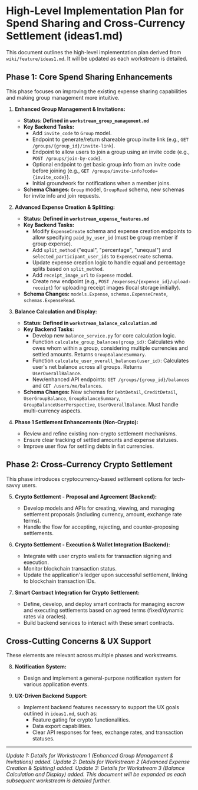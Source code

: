 # High-Level Implementation Plan for Spend Sharing and Cross-Currency Settlement (ideas1.md)

This document outlines the high-level implementation plan derived from `wiki/feature/ideas1.md`. It will be updated as each workstream is detailed.

## Phase 1: Core Spend Sharing Enhancements

This phase focuses on improving the existing expense sharing capabilities and making group management more intuitive.

1.  **Enhanced Group Management & Invitations:**
    *   **Status: Defined in `workstream_group_management.md`**
    *   **Key Backend Tasks:**
        *   Add `invite_code` to `Group` model.
        *   Endpoint to generate/return shareable group invite link (e.g., `GET /groups/{group_id}/invite-link`).
        *   Endpoint to allow users to join a group using an invite code (e.g., `POST /groups/join-by-code`).
        *   Optional endpoint to get basic group info from an invite code before joining (e.g., `GET /groups/invite-info?code={invite_code}`).
        *   Initial groundwork for notifications when a member joins.
    *   **Schema Changes:** `Group` model, `GroupRead` schema, new schemas for invite info and join requests.

2.  **Advanced Expense Creation & Splitting:**
    *   **Status: Defined in `workstream_expense_features.md`**
    *   **Key Backend Tasks:**
        *   Modify `ExpenseCreate` schema and expense creation endpoints to allow specifying `paid_by_user_id` (must be group member if group expense).
        *   Add `split_method` ("equal", "percentage", "unequal") and `selected_participant_user_ids` to `ExpenseCreate` schema.
        *   Update expense creation logic to handle equal and percentage splits based on `split_method`.
        *   Add `receipt_image_url` to `Expense` model.
        *   Create new endpoint (e.g., `POST /expenses/{expense_id}/upload-receipt`) for uploading receipt images (local storage initially).
    *   **Schema Changes:** `models.Expense`, `schemas.ExpenseCreate`, `schemas.ExpenseRead`.

3.  **Balance Calculation and Display:**
    *   **Status: Defined in `workstream_balance_calculation.md`**
    *   **Key Backend Tasks:**
        *   Develop new `balance_service.py` for core calculation logic.
        *   Function `calculate_group_balances(group_id)`: Calculates who owes whom within a group, considering multiple currencies and settled amounts. Returns `GroupBalanceSummary`.
        *   Function `calculate_user_overall_balances(user_id)`: Calculates user's net balance across all groups. Returns `UserOverallBalance`.
        *   New/enhanced API endpoints: `GET /groups/{group_id}/balances` and `GET /users/me/balances`.
    *   **Schema Changes:** New schemas for `DebtDetail`, `CreditDetail`, `UserGroupBalance`, `GroupBalanceSummary`, `GroupBalanceUserPerspective`, `UserOverallBalance`. Must handle multi-currency aspects.

4.  **Phase 1 Settlement Enhancements (Non-Crypto):**
    *   Review and refine existing non-crypto settlement mechanisms.
    *   Ensure clear tracking of settled amounts and expense statuses.
    *   Improve user flow for settling debts in fiat currencies.

## Phase 2: Cross-Currency Crypto Settlement

This phase introduces cryptocurrency-based settlement options for tech-savvy users.

5.  **Crypto Settlement - Proposal and Agreement (Backend):**
    *   Develop models and APIs for creating, viewing, and managing settlement proposals (including currency, amount, exchange rate terms).
    *   Handle the flow for accepting, rejecting, and counter-proposing settlements.

6.  **Crypto Settlement - Execution & Wallet Integration (Backend):**
    *   Integrate with user crypto wallets for transaction signing and execution.
    *   Monitor blockchain transaction status.
    *   Update the application's ledger upon successful settlement, linking to blockchain transaction IDs.

7.  **Smart Contract Integration for Crypto Settlement:**
    *   Define, develop, and deploy smart contracts for managing escrow and executing settlements based on agreed terms (fixed/dynamic rates via oracles).
    *   Build backend services to interact with these smart contracts.

## Cross-Cutting Concerns & UX Support

These elements are relevant across multiple phases and workstreams.

8.  **Notification System:**
    *   Design and implement a general-purpose notification system for various application events.

9.  **UX-Driven Backend Support:**
    *   Implement backend features necessary to support the UX goals outlined in `ideas1.md`, such as:
        *   Feature gating for crypto functionalities.
        *   Data export capabilities.
        *   Clear API responses for fees, exchange rates, and transaction statuses.

---
*Update 1: Details for Workstream 1 (Enhanced Group Management & Invitations) added.*
*Update 2: Details for Workstream 2 (Advanced Expense Creation & Splitting) added.*
*Update 3: Details for Workstream 3 (Balance Calculation and Display) added.*
*This document will be expanded as each subsequent workstream is detailed further.*
